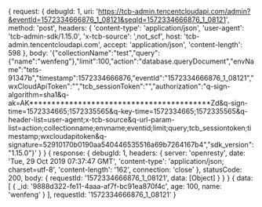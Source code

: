 { request:
   { debugId: 1,
     uri:
      'https://tcb-admin.tencentcloudapi.com/admin?&eventId=1572334666876_1_08121&seqId=1572334666876_1_08121',
     method: 'post',
     headers:
      { 'content-type': 'application/json',
        'user-agent': 'tcb-admin-sdk/1.15.0',
        'x-tcb-source': ',not_scf',
        host: 'tcb-admin.tencentcloudapi.com',
        accept: 'application/json',
        'content-length': 598 },
     body:
      '{"collectionName":"test","query":{"name":"wenfeng"},"limit":100,"action":"database.queryDocument","envName":"tets-91347b","timestamp":1572334666876,"eventId":"1572334666876_1_08121","wxCloudApiToken":"","tcb_sessionToken":"","authorization":"q-sign-algorithm=sha1&q-ak=AK*****************************************Zd&q-sign-time=1572334665;1572335565&q-key-time=1572334665;1572335565&q-header-list=user-agent;x-tcb-source&q-url-param-list=action;collectionname;envname;eventid;limit;query;tcb_sessiontoken;timestamp;wxcloudapitoken&q-signature=52910170b0190aa540446535516a69b7264167b4","sdk_version":"1.15.0"}' } }
{ response:
   { debugId: 1,
     headers:
      { server: 'openresty',
        date: 'Tue, 29 Oct 2019 07:37:47 GMT',
        'content-type': 'application/json; charset=utf-8',
        'content-length': '162',
        connection: 'close' },
     statusCode: 200,
     body: { requestId: '1572334666876_1_08121', data: [Object] } } }
{ data:
   [ { _id: '9888d322-fe11-4aaa-af7f-bc91ea870f4c',
       age: 100,
       name: 'wenfeng' } ],
  requestId: '1572334666876_1_08121' }
